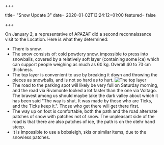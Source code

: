 +++

title= "Snow Update 3"
date= 2020-01-02T13:24:12+01:00
featured= false

+++

On January 2, a representative of APAZAF did a second reconnaissance visit to the Location. Here is what they determined:
* There is snow.
* The snow consists of: cold powdery snow, impossible to press into snowballs, covered by a relatively soft layer (containing some ice) which can support people weighing as much as 60 kg. Overall 40 to 70 cm thickness.
* The top layer is convenient to use by breaking it down and throwing the pieces as snowballs, and is not so hard as to hurt.
![The top layer](/img/post/strata.jpg)
* The road to the parking spot will likely be very full on Saturday morning, and the road via Rivamonte looked a lot faster than the one via Voltago. The bravest among us should maybe take the dark valley about which it has been said "The way is shut. It was made by those who are Ticks, and the Ticks keep it.". Those who get there will get there first.
* The way up on foot is comfortable, both the path and the road alternate patches of snow with patches not of snow. The unpleasant side of the road is that there are also patches of ice, the path is on the otehr hand steep.
* It is impossible to use a bobsleigh, skis or similar items, due to the snowless patches.

